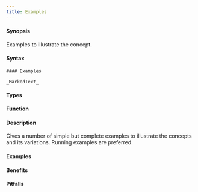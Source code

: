 ```yaml
---
title: Examples
---
```


#### Synopsis

Examples to illustrate the concept.

#### Syntax

```
#### Examples

_MarkedText_
```

#### Types

#### Function

#### Description

Gives a number of simple but complete examples to illustrate the concepts and its variations.
Running examples are preferred.

#### Examples

#### Benefits

#### Pitfalls

